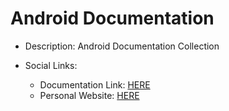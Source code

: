 # Android Documentation

- Description: Android Documentation Collection

- Social Links:
  - Documentation Link: [HERE](https://alibaihaqi.github.io/android-docs/)
  - Personal Website: [HERE](https://www.alibaihaqi.com)

